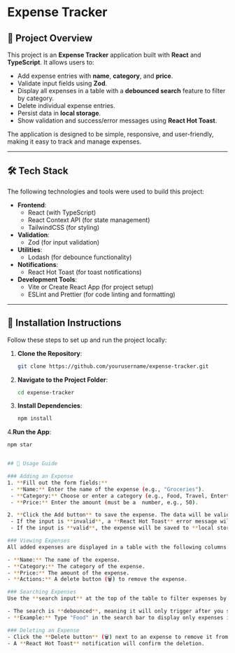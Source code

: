 # Expense Tracker

## 📖 Project Overview
This project is an **Expense Tracker** application built with **React** and **TypeScript**. It allows users to:
- Add expense entries with **name**, **category**, and **price**.
- Validate input fields using **Zod**.
- Display all expenses in a table with a **debounced search** feature to filter by category.
- Delete individual expense entries.
- Persist data in **local storage**.
- Show validation and success/error messages using **React Hot Toast**.

The application is designed to be simple, responsive, and user-friendly, making it easy to track and manage expenses.

---

## 🛠️ Tech Stack
The following technologies and tools were used to build this project:
- **Frontend**:
  - React (with TypeScript)
  - React Context API (for state management)
  - TailwindCSS (for styling)
- **Validation**:
  - Zod (for input validation)
- **Utilities**:
  - Lodash (for debounce functionality)
- **Notifications**:
  - React Hot Toast (for toast notifications)
- **Development Tools**:
  - Vite or Create React App (for project setup)
  - ESLint and Prettier (for code linting and formatting)

---

## 🚀 Installation Instructions
Follow these steps to set up and run the project locally:

1. **Clone the Repository**:
   ```bash
   git clone https://github.com/yourusername/expense-tracker.git
2. **Navigate to the Project Folder**:
    ```bash
   cd expense-tracker
4. **Install Dependencies**:
    ```bash
   npm install
4.**Run the App**:
  ```bash
  npm star


## 🌟 Usage Guide

### Adding an Expense
1. **Fill out the form fields:**
   - **Name:** Enter the name of the expense (e.g., "Groceries").
   - **Category:** Choose or enter a category (e.g., Food, Travel, Entertainment).
   - **Price:** Enter the amount (must be a  number, e.g., 50).

2. **Click the Add button** to save the expense. The data will be validated using **Zod**:
   - If the input is **invalid**, a **React Hot Toast** error message will be displayed.
   - If the input is **valid**, the expense will be saved to **local storage** and displayed in the table.

### Viewing Expenses
All added expenses are displayed in a table with the following columns:

- **Name:** The name of the expense.
- **Category:** The category of the expense.
- **Price:** The amount of the expense.
- **Actions:** A delete button (🗑️) to remove the expense.

### Searching Expenses
Use the **search input** at the top of the table to filter expenses by category.

- The search is **debounced**, meaning it will only trigger after you stop typing for **300ms**, ensuring optimal performance.
- **Example:** Type "Food" in the search bar to display only expenses in the "Food" category.

### Deleting an Expense
- Click the **Delete button** (🗑️) next to an expense to remove it from the list and local storage.
- A **React Hot Toast** notification will confirm the deletion.

 
